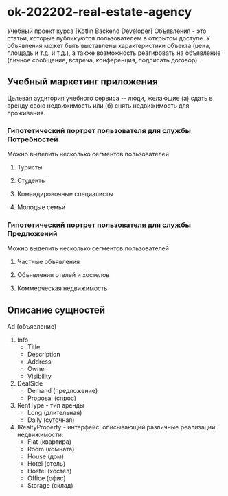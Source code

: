# ok-202202-real-estate-agency

Учебный проект
курса [Kotlin Backend Developer]
Объявления - это статьи, которые публикуются пользователем в открытом доступе. У объявления может быть
выставлены характеристики объекта (цена, площадь и т.д. и т.д.),
а также возможность реагировать на объявление (личное сообщение, встреча, конференция, подписать договор).

## Учебный маркетинг приложения

Целевая аудитория учебного сервиса -- люди, желающие (а) сдать в аренду свою
недвижимость или (б) снять недвижимость для проживания.

### Гипотетический портрет пользователя для службы Потребностей

Можно выделить несколько сегментов пользователей

1. Туристы

1. Студенты

1. Командировочные специалисты

1. Молодые семьи

### Гипотетический портрет пользователя для службы Предложений

Можно выделить несколько сегментов пользователей

1. Частные объявления

2. Объявления отелей и хостелов

3. Коммерческая недвижимость

## Описание сущностей

   Ad (объявление)
   1. Info
      - Title
      - Description
      - Address
      - Owner
      - Visibility
   2. DealSide 
      - Demand (предложение) 
      - Proposal (спрос)
   3. RentType - тип аренды
      - Long (длительная)
      - Daily (суточная)
   4. IRealtyProperty - интерфейс, описывающий различные реализации недвижимости:
      - Flat (квартира)
      - Room (комната)
      - House (дом)
      - Hotel (отель)
      - Hostel (хостел)
      - Office (офис)
      - Storage (склад) 